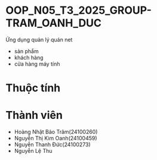 # OOP_N05_T3_2025_GROUP-TRAM_OANH_DUC
Ứng dụng quản lý quán net
- sản phẩm
- khách hàng
- cửa hàng máy tính

# Thuộc tính



# Thành viên
- Hoàng Nhật Bảo Trâm(24100260)
- Nguyễn Thị Kim Oanh(24100459)
- Nguyễn Thanh Đức(24100273)
- Nguyễn Lệ Thu
